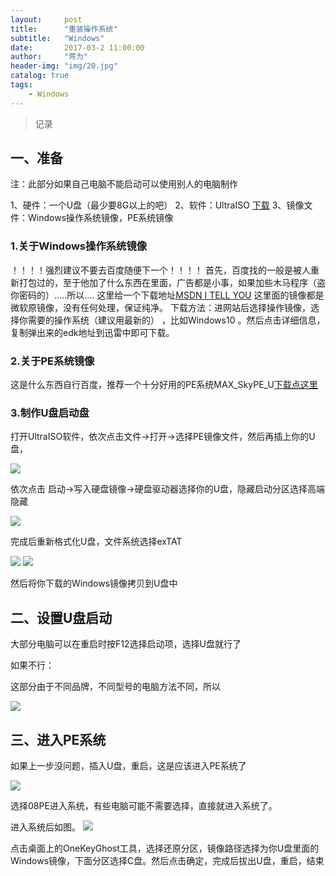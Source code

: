 ```yaml
---
layout:     post
title:      "重装操作系统"
subtitle:   "Windows"
date:       2017-03-2 11:00:00
author:     "蒋为"
header-img: "img/20.jpg"
catalog: true
tags:
    - Windows
---
```

>记录


## 一、准备

注：此部分如果自己电脑不能启动可以使用别人的电脑制作

1、硬件：一个U盘（最少要8G以上的吧）
2、软件：UltraISO [下载](http://pan.baidu.com/s/1jIt5GWm)
3、镜像文件：Windows操作系统镜像，PE系统镜像

### 1.关于Windows操作系统镜像

！！！！强烈建议不要去百度随便下一个！！！！
首先，百度找的一般是被人重新打包过的，至于他加了什么东西在里面，广告都是小事，如果加些木马程序（盗你密码的）.....所以....
这里给一个下载地址[MSDN I TELL YOU](http://www.itellyou.cn/) 这里面的镜像都是微软原镜像，没有任何处理，保证纯净。
下载方法：进网站后选择操作镜像，选择你需要的操作系统（建议用最新的） ，比如Windows10 。然后点击详细信息，复制弹出来的edk地址到迅雷中即可下载。

### 2.关于PE系统镜像

这是什么东西自行百度，推荐一个十分好用的PE系统MAX_SkyPE_U[下载点这里](http://pan.baidu.com/s/1hs0vwbE)  


### 3.制作U盘启动盘

打开UltraISO软件，依次点击文件->打开->选择PE镜像文件，然后再插上你的U盘，

<img src="/img/articleImg/czxt01.png">


依次点击 启动->写入硬盘镜像->硬盘驱动器选择你的U盘，隐藏启动分区选择高端隐藏


<img src="/img/articleImg/czxt02.png">



完成后重新格式化U盘，文件系统选择exTAT

<img src="/img/articleImg/czxt04.png">

<img src="/img/articleImg/czxt05.png">


然后将你下载的Windows镜像拷贝到U盘中

## 二、设置U盘启动


大部分电脑可以在重启时按F12选择启动项，选择U盘就行了

如果不行：

这部分由于不同品牌，不同型号的电脑方法不同，所以

<img src="/img/articleImg/czxt03.png">


## 三、进入PE系统

如果上一步没问题，插入U盘，重启，这是应该进入PE系统了

<img src="/img/articleImg/czxt06.png">

选择08PE进入系统，有些电脑可能不需要选择，直接就进入系统了。


进入系统后如图。
<img src="/img/articleImg/czxt07.png">

点击桌面上的OneKeyGhost工具，选择还原分区，镜像路径选择为你U盘里面的Windows镜像，下面分区选择C盘。然后点击确定，完成后拔出U盘，重启，结束













